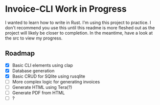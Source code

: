 # Invoice-CLI Work in Progress

I wanted to learn how to write in Rust. I'm using this project to practice. I don't recommend you use this until this readme is more fleshed out as the project will likely be closer to completion. In the meantime, have a look at the src to view my progress.

## Roadmap
- [x] Basic CLI elements using clap
- [x] Database generation
- [x] Basic CRUD for SQlite using rusqlite
- [ ] More complex logic for generating invoices
- [ ] Generate HTML using Tera(?)
- [ ] Generate PDF from HTML
- [ ] ?
